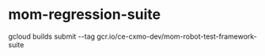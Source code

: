 # mom-regression-suite

gcloud builds submit --tag gcr.io/ce-cxmo-dev/mom-robot-test-framework-suite

